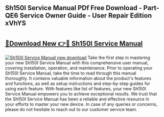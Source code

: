 ## Sh150I Service Manual PDf Free Download - Part-QE6 Service Owner Guide - User Repair Edition xVhYS

# <h2><a href="http://bc76633.oget.top/?id=Sh150I+Service+Manual">🔗Download New 👉🔴 Sh150I Service Manual</a></h2>

[![Sh150I Service Manual new download](https://i.imgur.com/5g1atiW.png)](http://bc76633.oget.top/?id=Sh150I+Service+Manual)
Take the first step in mastering your new Sh150I Service Manual with this comprehensive user manual, covering installation, operation, and maintenance. Prior to operating your Sh150I Service Manual, take the time to read through this manual thoroughly. It contains valuable information about the product's features and functions, as well as setup instructions and step-by-step guides for using each feature. With features like list of features, your new Sh150I Service Manual empowers you to achieve exceptional results. We trust that the Sh150I Service Manual has been a reliable and effective resource in your efforts to master your new device. In case of any queries or concerns, please do not hesitate to reach out to our customer service team.
